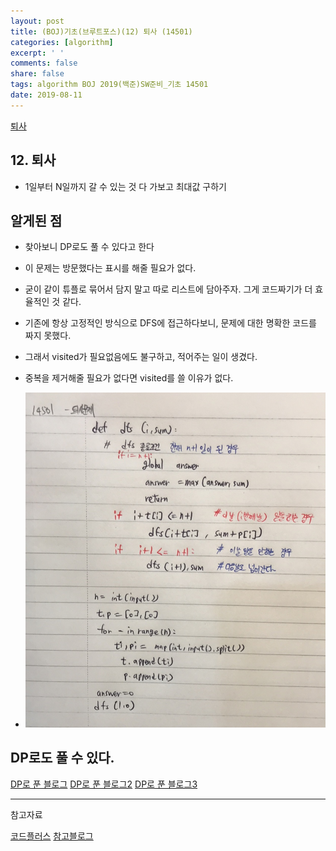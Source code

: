 ```yaml
---
layout: post
title: (BOJ)기초(브루트포스)(12) 퇴사 (14501)
categories: [algorithm]
excerpt: ' '
comments: false
share: false
tags: algorithm BOJ 2019(백준)SW준비_기초 14501
date: 2019-08-11
---
```


[퇴사](https://www.acmicpc.net/problem/14501)

## 12. 퇴사

- 1일부터 N일까지 갈 수 있는 것 다 가보고 최대값 구하기

## 알게된 점

- 찾아보니 DP로도 풀 수 있다고 한다
- 이 문제는 방문했다는 표시를 해줄 필요가 없다.
- 굳이 같이 튜플로 묶어서 담지 말고 따로 리스트에 담아주자. 그게 코드짜기가 더 효율적인 것 같다.

- 기존에 항상 고정적인 방식으로 DFS에 접근하다보니, 문제에 대한 명확한 코드를 짜지 못했다.
- 그래서 visited가 필요없음에도 불구하고, 적어주는 일이 생겼다.
- 중복을 제거해줄 필요가 없다면 visited를 쓸 이유가 없다.

- ![No Image](/assets/posts/20190811/1.png)

## DP로도 풀 수 있다.

[DP로 푼 블로그](https://private-space.tistory.com/14)
[DP로 푼 블로그2](https://velog.io/@skyepodium/%EB%B0%B1%EC%A4%80-14501-%ED%87%B4%EC%82%AC-exjyfr5vgj)
[DP로 푼 블로그3](https://j2wooooo.tistory.com/42)

---

참고자료

[코드플러스](https://code.plus/course/32)
[참고블로그](https://dailyheumsi.tistory.com/62)
